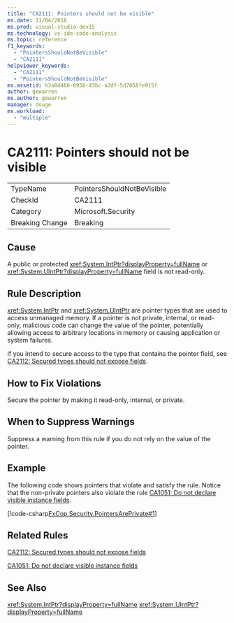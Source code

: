```yaml
---
title: "CA2111: Pointers should not be visible"
ms.date: 11/04/2016
ms.prod: visual-studio-dev15
ms.technology: vs-ide-code-analysis
ms.topic: reference
f1_keywords:
  - "PointersShouldNotBeVisible"
  - "CA2111"
helpviewer_keywords:
  - "CA2111"
  - "PointersShouldNotBeVisible"
ms.assetid: b3a8d466-895b-43bc-a2df-5d7058fe915f
author: gewarren
ms.author: gewarren
manager: douge
ms.workload:
  - "multiple"
---
```

# CA2111: Pointers should not be visible
|||
|-|-|
|TypeName|PointersShouldNotBeVisible|
|CheckId|CA2111|
|Category|Microsoft.Security|
|Breaking Change|Breaking|

## Cause
 A public or protected <xref:System.IntPtr?displayProperty=fullName> or <xref:System.UIntPtr?displayProperty=fullName> field is not read-only.

## Rule Description
 <xref:System.IntPtr> and <xref:System.UIntPtr> are pointer types that are used to access unmanaged memory. If a pointer is not private, internal, or read-only, malicious code can change the value of the pointer, potentially allowing access to arbitrary locations in memory or causing application or system failures.

 If you intend to secure access to the type that contains the pointer field, see [CA2112: Secured types should not expose fields](../code-quality/ca2112-secured-types-should-not-expose-fields.md).

## How to Fix Violations
 Secure the pointer by making it read-only, internal, or private.

## When to Suppress Warnings
 Suppress a warning from this rule if you do not rely on the value of the pointer.

## Example
 The following code shows pointers that violate and satisfy the rule. Notice that the non-private pointers also violate the rule [CA1051: Do not declare visible instance fields](../code-quality/ca1051-do-not-declare-visible-instance-fields.md).

 [!code-csharp[FxCop.Security.PointersArePrivate#1](../code-quality/codesnippet/CSharp/ca2111-pointers-should-not-be-visible_1.cs)]

## Related Rules
 [CA2112: Secured types should not expose fields](../code-quality/ca2112-secured-types-should-not-expose-fields.md)

 [CA1051: Do not declare visible instance fields](../code-quality/ca1051-do-not-declare-visible-instance-fields.md)

## See Also
 <xref:System.IntPtr?displayProperty=fullName>
 <xref:System.UIntPtr?displayProperty=fullName>